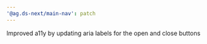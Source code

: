 ```yaml
---
'@ag.ds-next/main-nav': patch
---
```


Improved a11y by updating aria labels for the open and close buttons
